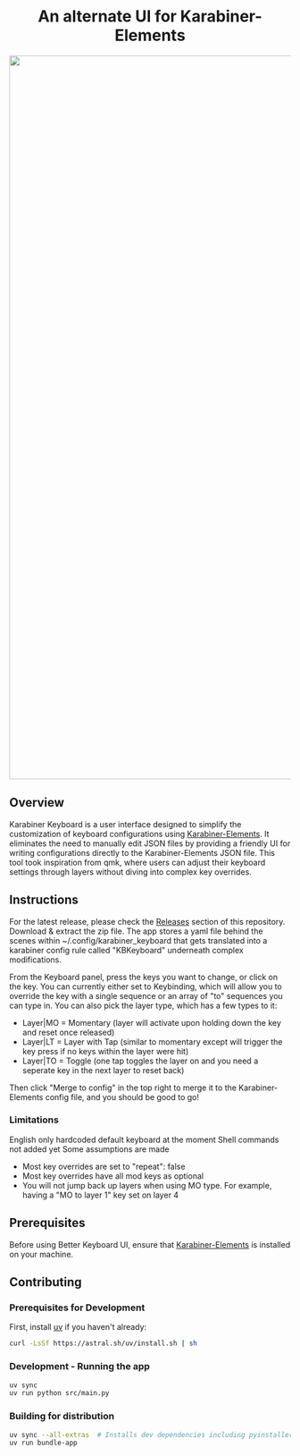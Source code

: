<h1 align="center">An alternate UI for Karabiner-Elements</h1>

<p align="center">
<img width="1295" alt="app-screenshot" src="https://github.com/user-attachments/assets/7838564a-f1f9-4229-be51-3ceda3b2dff8">
</p>

## Overview
Karabiner Keyboard is a user interface designed to simplify the customization of keyboard configurations using [Karabiner-Elements](https://github.com/pqrs-org/Karabiner-Elements). It eliminates the need to manually edit JSON files by providing a friendly UI for writing configurations directly to the Karabiner-Elements JSON file. This tool took inspiration from qmk, where users can adjust their keyboard settings through layers without diving into complex key overrides.

## Instructions
For the latest release, please check the [Releases](https://github.com/bilbofroggins/KarabinerKeyboard/releases) section of this repository. Download & extract the zip file. The app stores a yaml file behind the scenes within ~/.config/karabiner_keyboard that gets translated into a karabiner config rule called "KBKeyboard" underneath complex modifications.

From the Keyboard panel, press the keys you want to change, or click on the key. You can currently either set to Keybinding, which will allow you to override the key with a single sequence or an array of "to" sequences you can type in. You can also pick the layer type, which has a few types to it:

* Layer|MO = Momentary (layer will activate upon holding down the key and reset once released)
* Layer|LT = Layer with Tap (similar to momentary except will trigger the key press if no keys within the layer were hit)
* Layer|TO = Toggle (one tap toggles the layer on and you need a seperate key in the next layer to reset back)

Then click "Merge to config" in the top right to merge it to the Karabiner-Elements config file, and you should be good to go!

### Limitations
English only hardcoded default keyboard at the moment
Shell commands not added yet
Some assumptions are made
* Most key overrides are set to "repeat": false
* Most key overrides have all mod keys as optional
* You will not jump back up layers when using MO type. For example, having a "MO to layer 1" key set on layer 4

## Prerequisites
Before using Better Keyboard UI, ensure that [Karabiner-Elements](https://github.com/pqrs-org/Karabiner-Elements) is installed on your machine.

## Contributing

### Prerequisites for Development
First, install [uv](https://github.com/astral-sh/uv) if you haven't already:
```bash
curl -LsSf https://astral.sh/uv/install.sh | sh
```

### Development - Running the app
```bash
uv sync
uv run python src/main.py
```

### Building for distribution
```bash
uv sync --all-extras  # Installs dev dependencies including pyinstaller
uv run bundle-app
```
